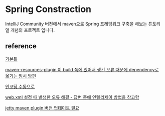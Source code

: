 # Spring Constraction

IntelliJ Community 버전에서
maven으로 Spring 프레임워크 구축을 해보는 튜토리얼 개념의 프로젝트 입니다.


## reference
[기본틀](https://www.bsidesoft.com/6160)

[maven-resources-plugin 이 build 쪽에 있어서 생긴 오류 때문에 dependency로 옮기는 임시 방편](https://bears25.tistory.com/152)

[인코딩 수동으로](https://findmypiece.tistory.com/140)

[web.xml 설정 때 발생한 오류 해결 - 답변 중에 인텔리제이 방법을 참고함](https://stackoverflow.com/questions/42569634/uri-is-not-registered-settings-languages-frameworks-schemas-and-dtds-in)

[jetty maven plugin 버전 업데이트 필요](https://stackoverflow.com/questions/58485739/failed-startup-of-context-o-e-j-m-p-jettywebappcontext)

